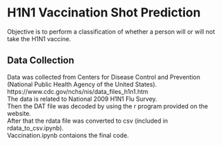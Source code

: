 <h1>H1N1 Vaccination Shot Prediction</h1>
Objective is to perform a classification of whether a person will or will not take the H1N1 vaccine.
<h2>Data Collection</h2>
Data was collected from Centers for Disease Control and Prevention (National Public Health Agency of the United States). https://www.cdc.gov/nchs/nis/data_files_h1n1.htm<br>
The data is related to National 2009 H1N1 Flu Survey.<br>
Then the DAT file was decoded by using the r program provided on the website.<br>
After that the rdata file was converted to csv (included in rdata_to_csv.ipynb).<br>
Vaccination.ipynb contaions the final code.<br>
